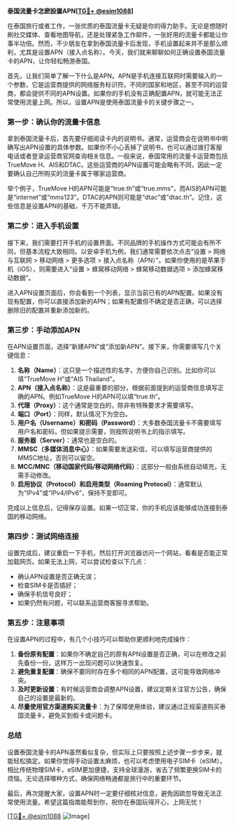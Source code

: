 **泰国流量卡怎麽設置APN[[TG💪+ @esim1088](https://t.me/s/esim1088)]**

在泰国旅行或者工作，一张优质的泰国流量卡无疑是你的得力助手。无论是想随时刷社交媒体、查看地图导航，还是处理紧急工作邮件，一张好用的流量卡都能让你事半功倍。然而，不少朋友在拿到泰国流量卡后发现，手机设置起来并不是那么顺利，尤其是设置APN（接入点名称）。今天，我们就来聊聊如何正确设置泰国流量卡的APN，让你轻松畅游泰国。

首先，让我们简单了解一下什么是APN。APN是手机连接互联网时需要输入的一个参数，它是运营商提供的网络服务标识符。不同的国家和地区，甚至不同的运营商，都会提供不同的APN设置。如果你的手机没有正确配置APN，就可能无法正常使用流量上网。所以，设置APN是使用泰国流量卡的关键步骤之一。

### **第一步：确认你的流量卡信息**
拿到泰国流量卡后，首先要仔细阅读卡内的说明书。通常，运营商会在说明书中明确写出APN设置的具体参数。如果你不小心丢掉了说明书，也可以通过拨打客服电话或者登录运营商官网查询相关信息。一般来说，泰国常用的流量卡运营商包括TrueMove H、AIS和DTAC。这些运营商的APN设置可能会略有不同，因此一定要确认自己所购买的流量卡属于哪家运营商。

举个例子，TrueMove H的APN可能是“true.th”或“true.mms”，而AIS的APN可能是“internet”或“mms123”。DTAC的APN则可能是“dtac”或“dtac.th”。记住，这些信息是设置APN的基础，千万不能弄错。

### **第二步：进入手机设置**
接下来，我们需要打开手机的设置界面。不同品牌的手机操作方式可能会有所不同，但基本流程大致相同。以安卓手机为例，我们通常需要依次点击“设置 > 网络与互联网 > 移动网络 > 更多选项 > 接入点名称（APN）”。如果你使用的是苹果手机（iOS），则需要进入“设置 > 蜂窝移动网络 > 蜂窝移动数据选项 > 添加蜂窝移动数据”。

进入APN设置页面后，你会看到一个列表，显示当前已有的APN配置。如果没有现有配置，你可以直接添加新的APN；如果有配置但不确定是否正确，可以选择删除旧的配置并重新添加新的。

### **第三步：手动添加APN**
在APN设置页面，选择“新建APN”或“添加新APN”。接下来，你需要填写几个关键信息：

1. **名称（Name）**：这只是一个描述性的名字，方便你自己识别。比如你可以填“TrueMove H”或“AIS Thailand”。
2. **APN（接入点名称）**：这是最重要的部分，根据前面提到的运营商信息填写正确的APN。例如TrueMove H的APN可以填“true.th”。
3. **代理（Proxy）**：这个通常是空白的，除非有特殊要求才需要填写。
4. **端口（Port）**：同样，默认情况下为空白。
5. **用户名（Username）和密码（Password）**：大多数泰国流量卡不需要填写用户名和密码，但如果提示需要，则按照说明书上的指示填写。
6. **服务器（Server）**：通常也是空白的。
7. **MMSC（多媒体消息中心）**：如果需要发送彩信，可以填写运营商提供的MMSC地址，否则可以留空。
8. **MCC/MNC（移动国家代码/移动网络代码）**：这部分一般由系统自动填充，无需手动修改。
9. **启用协议（Protocol）和启用类型（Roaming Protocol）**：通常默认为“IPv4”或“IPv4/IPv6”，保持不变即可。

完成以上信息后，记得保存设置。如果一切正常，你的手机应该能够成功连接到泰国的移动网络。

### **第四步：测试网络连接**
设置完成后，建议重启一下手机，然后打开浏览器访问一个网站，看看是否能正常加载网页。如果无法上网，可以尝试检查以下几点：
- 确认APN设置是否正确无误；
- 检查SIM卡是否插好；
- 确保手机信号良好；
- 如果仍然有问题，可以联系运营商客服寻求帮助。

### **第五步：注意事项**
在设置APN的过程中，有几个小技巧可以帮助你更顺利地完成操作：
1. **备份原有配置**：如果你不确定自己的原有APN设置是否正确，可以在修改之前先备份一份，这样万一出现问题可以快速恢复。
2. **避免重复配置**：确保不要同时存在多个相同的APN配置，这可能导致网络冲突。
3. **及时更新设置**：有时候运营商会调整APN设置，建议定期关注官方公告，确保自己的设置是最新的。
4. **尽量使用官方渠道购买流量卡**：为了保障使用体验，建议通过正规渠道购买泰国流量卡，避免买到假卡或问题卡。

### **总结**
设置泰国流量卡的APN虽然看似复杂，但实际上只要按照上述步骤一步步来，就能轻松搞定。如果你觉得手动设置太麻烦，也可以考虑使用电子SIM卡（eSIM）。相比传统物理SIM卡，eSIM更加便捷，支持全球漫游，省去了频繁更换SIM卡的烦恼。无论选择哪种方式，确保网络畅通都是旅行中的重要环节。

最后，再次提醒大家，设置APN时一定要仔细核对信息，避免因疏忽导致无法正常使用流量。希望这篇指南能帮到你，祝你在泰国玩得开心，上网无忧！

[[TG💪+ @esim1088](https://t.me/s/esim1088) ![Image](https://i.postimg.cc/4NQfJmqS/Snipaste-2025-05-13-00-14-12.png)]